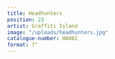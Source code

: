 ```yaml
---
title: Headhunters
position: 23
artist: Graffiti Island
image: "/uploads/headhunters.jpg"
catalogue-number: HA002
format: 7"
---
```


